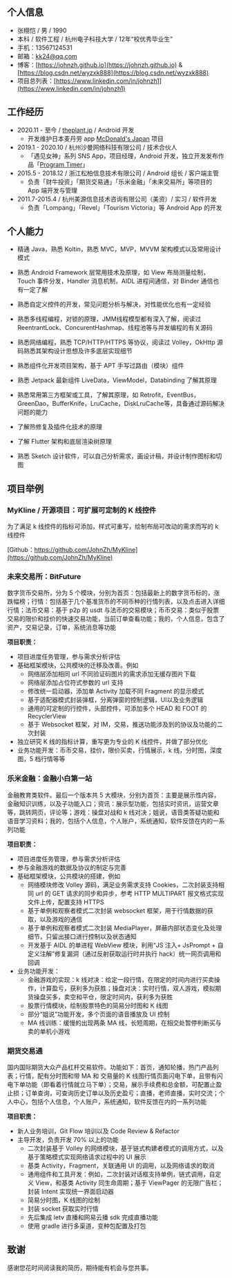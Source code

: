 ## 个人信息

- 张栩恺 / 男 / 1990
- 本科 / 软件工程 / 杭州电子科技大学 / 12年“校优秀毕业生”
- 手机：13567124531
- 邮箱：kk24@qq.com
- 博客：[https://johnzh.github.io](https://johnzh.github.io)
        & [https://blog.csdn.net/wyzxk888](https://blog.csdn.net/wyzxk888)
- 项目总列表：[https://www.linkedin.com/in/johnzh1](https://www.linkedin.com/in/johnzh1)

## 工作经历

- 2020.11 - 至今 / [theplant.jp](theplant.jp) / Android 开发
	- 开发维护日本麦丹劳 app [McDonald's Japan](https://play.google.com/store/apps/details?id=jp.co.mcdonalds.android) 项目
- 2019.1 - 2020.10 / 杭州沙曼网络科技有限公司 / 技术合伙人
	- 「遇见女神」系列 SNS App，项目经理，Android 开发，独立开发发布作品「[Program Timer](https://johnzh.github.io/programTimer)」
- 2015.5 - 2018.12 / 浙江松柏信息技术有限公司 / Android 组长 / 客户端主管
	- 负责「财牛投资」「期货交易通」「乐米金融」「未来交易所」等项目的 App 端开发与管理
- 2011.7-2015.4 / 杭州美源信息技术咨询有限公司（美资）/ 实习 / 软件开发
	- 负责「Lompang」「Revel」「Tourism Victoria」等 Android App 的开发

## 个人能力

- 精通 Java，熟悉 Koltin，熟悉 MVC，MVP，MVVM 架构模式以及常用设计模式

- 熟悉 Android Framework 层常用技术及原理，如 View 布局测量绘制，Touch 事件分发，Handler 消息机制，AIDL 进程间通信，对 Binder 通信也有一定了解

- 熟悉自定义控件的开发，常见问题分析与解决，对性能优化也有一定经验

- 熟悉多线程编程，对锁的原理，JMM线程模型都有深入了解，阅读过 ReentrantLock、ConcurentHashmap、线程池等与并发编程的有关源码

- 熟悉网络编程，熟悉 TCP/HTTP/HTTPS 等协议，阅读过 Volley，OkHttp 源码熟悉其架构设计思想及许多底层实现细节

- 熟悉组件化开发项目架构，基于 APT 手写过路由（模块）组件

- 熟悉 Jetpack 最新组件 LiveData，ViewModel，Databinding 了解其原理

- 熟悉常用第三方框架或工具，了解其原理，如 Retrofit，EventBus，GreenDao，BufferKnife，LruCache，DiskLruCache等，具备通过源码解决问题的能力

- 了解热修复及插件化技术的原理

- 了解 Flutter 架构和底层渲染树原理

- 熟悉 Sketch 设计软件，可以自己分析需求，画设计稿，并设计制作图标和切图

  
  
  



## 项目举例

### MyKline / 开源项目：可扩展可定制的 K 线控件

为了满足 k 线控件的指标可添加，样式可重写，绘制布局可改动的需求而写的 k 线控件

[Github：https://github.com/JohnZh/MyKline](https://github.com/JohnZh/MyKline)


### 未来交易所：BitFuture

数字货币交易所，分为 5 个模块，分别为首页：包括最新上的数字货币标的，涨跌幅榜；行情：包括基于几个基准货币的不同币种的行情列表，以及点击进入详细行情；法币交易：基于 p2p 的 usdt 与法币的交易模块；币币交易：类似于股票交易的限价和挂价的快速交易功能，当前订单查看功能；我的，个人信息，包含了资产，交易记录，订单，系统消息等功能

**项目职责：**

- 项目进度任务管理，参与需求分析评估
- 基础框架模块，公共模块的迁移及改善。例如
	- 网络层添加相同 url 不同验证码图片的需求添加无缓存图片下载
	- 网络层添加占位符式参数的 url 支持
	- 修改统一启动器，添加单 Activity 加载不同 Fragment 的显示模式
	- 基于适配器模式封装弹框，分离弹窗的控制逻辑，UI以及业务逻辑
	- 通用的可定制的行控件，头部控件，可添加多个 HEAD 和 FOOT 的 RecyclerView 
	- 基于 Websocket 框架，对 IM，交易，推送功能涉及到的协议及功能的二次封装
- 独立研究 K 线的指标计算，重写更为专业的 K 线控件，并做了部分优化
- 业务功能开发：币币交易，挂价，限价买卖，行情展示，k 线，分时图，深度图，5 档行情等等



### 乐米金融：金融小白第一站

金融教育类软件。最后一个版本共 5 大模块，分别为首页：主要是展示性内容，金融知识训练，以及子功能入口；资讯：展示型功能，包括实时资讯，运营文章等，跳转网页，评论等；游戏：操盘对战和 k 线对决；姐说，语音类答疑功能和语音学习资料；我的，包括个人信息，个人账户，系统通知，软件反馈在内的一系列功能

**项目职责：**

- 项目进度任务管理，参与需求分析评估
- 参与金融游戏的数据及协议的制定与完善
- 基础框架模块，公共模块的搭建，例如
	- 网络模块修改 Volley 源码，满足业务需求支持 Cookies，二次封装支持相同 url 的 GET 请求的同步和异步，参考 HTTP MULTIPART 报文格式实现文件上传，配置支持 HTTPS
	- 基于单例和观察者模式二次封装 websocket 框架，用于行情数据的获取，以及游戏的通信
   - 基于单例和观察者模式二次封装 MediaPlayer，屏蔽内部状态变化及处理细节，只留出接口进行控制以及状态通知
   	- 开发基于 AIDL 的单进程 WebView 模块，利用“JS 注入+ JsPrompt + 自定义注解”修复漏洞（通过反射获取运行时并执行 hack）统一网页调用和回调
- 业务功能开发：
	 - 金融游戏的实现：k 线对决：给定一段行情，在限定的时间内进行买卖操作，计算盈亏，获利多为获胜；操盘对决：实时行情，双人游戏，模拟期货操盘买多，卖空和平仓，限定时间内，获利多为获胜
 	- 股票行情模块，绘制股票特色的简易分时图和 K 线图
  	- 部分“姐说”功能开发，多个页面的语音播放及 UI 控制
  	- MA 线训练：缓慢的出现两条 MA 线，长短周期，在相交处暂停判断买与卖的单机小游戏



### 期货交易通 

国内国际期货大众产品杠杆交易软件。功能如下：首页，通知轮播，热门产品列表；行情，配有分时图和带 MA 和 交易量的 K 线图行情页面闪电下单，且带有闪电下单功能（即看着行情就立马下单）；交易，展示手续费和总金额，可配置止盈止损；订单查询，可查询历史订单以及历史盈亏；直播，老师直播，实时交流；个人中心，包括个人信息，个人账户，系统通知，软件反馈在内的一系列功能

**项目职责：** 

- 新人业务培训，Git Flow 培训以及 Code Review & Refactor
- 主导开发，负责开发 70% 以上的功能
    - 二次封装基于 Volley 的网络模块，基于链式构建者模式的调用方式，以及基于策略模式实现网络请求过程中的 UI 展示
    - 基类 Activity，Fragment，关联通用 UI 的调用，以及网络请求的取消
    - 通用组件和工具开发：例如，二次封装对话框支持单例，链式调用，自定义 View，和基类 Activity 同生命周期；基于 ViewPager 的无限广告栏；封装 Intent 实现统一界面启动器
    - 简易分时图，K 线图的绘制
    - 封装 socket 获取实时行情
    - 先后集成 letv 直播和网易云播 sdk 完成直播功能
	- 使用 gradle 进行多渠道，变种包配置及打包


## 致谢

感谢您花时间阅读我的简历，期待能有机会与您共事。